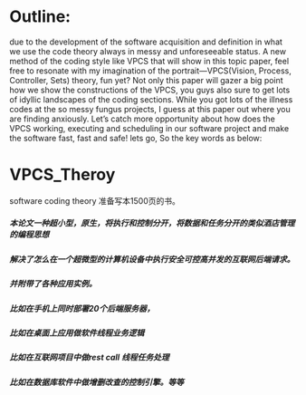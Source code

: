# Outline: 
due to the development of the software acquisition and definition in what we use the code theory always in messy and unforeseeable status. A new method of the coding style like VPCS that will show in this topic paper, feel free to resonate with my imagination of the portrait—VPCS(Vision, Process, Controller, Sets) theory, fun yet? Not only this paper will gazer a big point how we show the constructions of the VPCS, you guys also sure to get lots of idyllic landscapes of the coding sections. While you got lots of the illness codes at the so messy fungus projects, I guess at this paper out where you are finding anxiously. Let’s catch more opportunity about how does the VPCS working, executing and scheduling in our software project and make the software fast, fast and safe! lets go, So the key words as below:

# VPCS_Theroy
software coding theory 准备写本1500页的书。

##### 本论文一种超小型，原生，将执行和控制分开，将数据和任务分开的类似酒店管理的编程思想
##### 解决了怎么在一个超微型的计算机设备中执行安全可控高并发的互联网后端请求。
##### 并附带了各种应用实例。
##### 比如在手机上同时部署20个后端服务器，
##### 比如在桌面上应用做软件线程业务逻辑
##### 比如在互联网项目中做rest call 线程任务处理
##### 比如在数据库软件中做增删改查的控制引擎。等等
